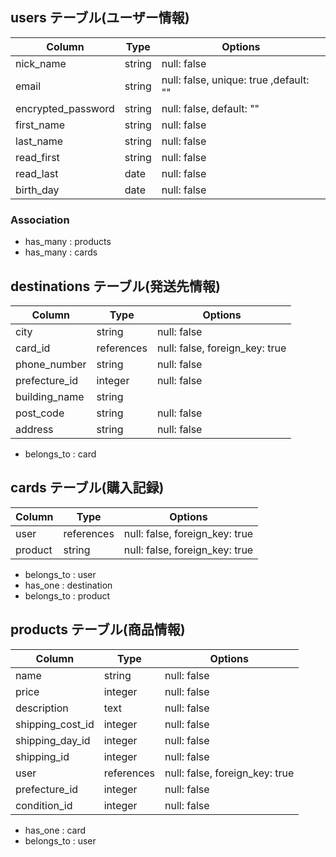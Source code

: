 ## users テーブル(ユーザー情報)

| Column               | Type   | Options     |
| -------------------- | ------ | ----------- |
| nick_name            | string | null: false |
| email                | string | null: false, unique: true ,default: ""|
| encrypted_password   | string | null: false, default: ""|
| first_name           | string | null: false |
| last_name            | string | null: false |
| read_first           | string | null: false |
| read_last            |  date  | null: false |
| birth_day            |  date  | null: false |

### Association
- has_many : products
- has_many : cards


## destinations テーブル(発送先情報)

|    Column         |    Type    | Options     |
| ----------------- | ---------- | ----------- |
| city              |   string   | null: false |
| card_id           | references | null: false, foreign_key: true|
| phone_number      |   string   | null: false |
| prefecture_id     |   integer  | null: false |
| building_name     |   string   |             |
| post_code         |   string   | null: false |
| address           |   string   | null: false |

- belongs_to : card


## cards テーブル(購入記録)

|  Column   |    Type    | Options     |
| --------- | ---------- | ----------- |
|  user     | references | null: false, foreign_key: true |
|  product  |   string   | null: false, foreign_key: true |

- belongs_to : user
- has_one : destination
- belongs_to : product

## products テーブル(商品情報)

|    Column          |    Type    | Options     |
| ------------------ | ---------- | ----------- |
| name               |   string   | null: false |
| price              |   integer  | null: false |
| description        |    text    | null: false |
| shipping_cost_id   |   integer  | null: false |
| shipping_day_id    |   integer  | null: false |
| shipping_id        |   integer  | null: false |
| user               | references | null: false, foreign_key: true |
| prefecture_id      |   integer  | null: false |
| condition_id          |   integer  | null: false |

- has_one : card
- belongs_to : user